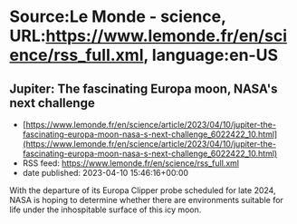 # Source:Le Monde - science, URL:https://www.lemonde.fr/en/science/rss_full.xml, language:en-US

## Jupiter: The fascinating Europa moon, NASA's next challenge
 - [https://www.lemonde.fr/en/science/article/2023/04/10/jupiter-the-fascinating-europa-moon-nasa-s-next-challenge_6022422_10.html](https://www.lemonde.fr/en/science/article/2023/04/10/jupiter-the-fascinating-europa-moon-nasa-s-next-challenge_6022422_10.html)
 - RSS feed: https://www.lemonde.fr/en/science/rss_full.xml
 - date published: 2023-04-10 15:46:16+00:00

With the departure of its Europa Clipper probe scheduled for late 2024, NASA is hoping to determine whether there are environments suitable for life under the inhospitable surface of this icy moon.

